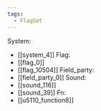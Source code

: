 ```yaml
---
tags:
  - FlagSet
---
```

System:
- [[system_4]]
Flag:
- [[flag_0]]
- [[flag_10504]]
Field_party:
- [[field_party_0]]
Sound:
- [[sound_116]]
- [[sound_39]]
Fn:
- [[u5110_function8]]
